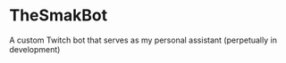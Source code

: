 # TheSmakBot

A custom Twitch bot that serves as my personal assistant (perpetually in development)
